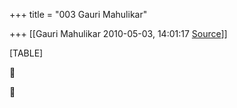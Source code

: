 +++
title = "003 Gauri Mahulikar"

+++
[[Gauri Mahulikar	2010-05-03, 14:01:17 [Source](https://groups.google.com/g/bvparishat/c/18lVsepuBGU)]]



[TABLE]





